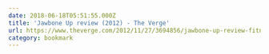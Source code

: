 ```yaml
---
date: 2018-06-18T05:51:55.000Z
title: 'Jawbone Up review (2012) - The Verge'
url: https://www.theverge.com/2012/11/27/3694856/jawbone-up-review-fitness-band-2012
category: bookmark
---
```

